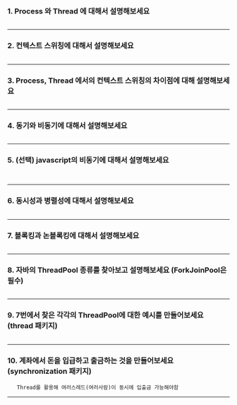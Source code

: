 ### 1. Process 와 Thread 에 대해서 설명해보세요 
~~~

~~~
---
### 2. 컨텍스트 스위칭에 대해서 설명해보세요
~~~

~~~
---
### 3. Process, Thread 에서의 컨텍스트 스위칭의 차이점에 대해 설명해보세요
~~~

~~~
---

### 4. 동기와 비동기에 대해서 설명해보세요
~~~

~~~
---

### 5. (선택) javascript의 비동기에 대해서 설명해보세요
~~~
 
~~~
---

### 6. 동시성과 병렬성에 대해서 설명해보세요
~~~

~~~
----
### 7. 블록킹과 논블록킹에 대해서 설명해보세요
~~~

~~~
---
### 8. 자바의 ThreadPool 종류를 찾아보고 설명해보세요 (ForkJoinPool은 필수)
~~~

~~~
---

### 9. 7번에서 찾은 각각의 ThreadPool에 대한 예시를 만들어보세요 (thread 패키지)
~~~

~~~
---
### 10. 계좌에서 돈을 입급하고 출금하는 것을 만들어보세요 (synchronization 패키지)
~~~
   Thread를 활용해 여러스레드(여러사람)이 동시에 입출금 가능해야함
~~~
---